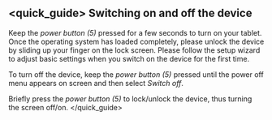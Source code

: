 ## <quick_guide> Switching on and off the device

Keep the *power button (5)* pressed for a few seconds to turn on your tablet. Once the operating system has loaded completely, please unlock the device by sliding up your finger on the lock screen. Please follow the setup wizard to adjust basic settings when you switch on the device for the first time.

To turn off the device, keep the *power button (5)* pressed until the power off menu appears on screen and then select *Switch off*. 

Briefly press the *power button (5)* to lock/unlock the device, thus turning the screen off/on.
</quick_guide>
